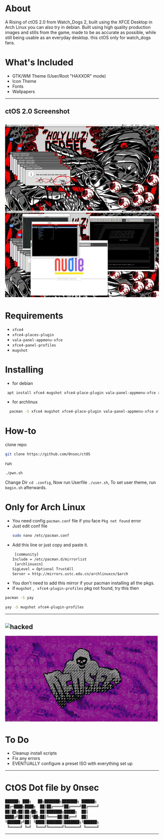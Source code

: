 
# About
A Rising of ctOS 2.0 from Watch_Dogs 2, built using the XFCE Desktop in Arch Linux you can also try in debian. 
Built using high quality production images and stills from the game, made to be as accurate as possible, while still being usable as an everyday desktop.
this ctOS only for watch_dogs fans.

# What's Included
- GTK/WM Theme (User/Root "HAXXOR" mode)
- Icon Theme
- Fonts
- Wallpapers
------------------------------------
## ctOS 2.0 Screenshot
![timage](https://raw.githubusercontent.com/0nsec/ctOS/main/SVG.JPG)
-----------------------------------------------------------------------------------------
# Requirements
- ```xfce4```
- ```xfce4-places-plugin```
- ```vala-panel-appmenu-xfce```
- ```xfce4-panel-profiles```
- ```mugshot```

# Installing 
- for debian
```sh
 apt install xfce4 mugshot xfce4-place-plugin vala-panel-appmenu-xfce xfce4-panel-profiles
```
- for archlinux
```sh
  pacman -S xfce4 mugshot xfce4-place-plugin vala-panel-appmenu-xfce xfce4-panel-profiles
   ```
  
# How-to
clone repo 
```sh
git clone https://github.com/0nsec/ctOS
```
run 
```sh
./pwn.sh
```
Change Dir 
```cd .config```,
Now run Userfile ```./user.sh```,
To set user theme, run ```begin.sh``` afterwards.

# Only for Arch Linux
- You need config ```pacman.conf``` file if you face ```Pkg not found``` error
- Just edit conf file
  ```sh
  sudo nano /etc/pacman.conf
  ```
- Add this line or just copy and paste it.
  ```
   [community]
  Include = /etc/pacman.d/mirrorlist
   [archlinuxcn]
  SigLevel = Optional TrustAll
  Server = http://mirrors.ustc.edu.cn/archlinuxcn/$arch
  ```
- You don't need to add this mirror if your pacman installing all the pkgs.
- if ```mugshot``` , ``` xfce4-plugin-profiles``` pkg not found, try this then
```sh
pacman -S yay
```
```sh
yay -S mugshot xfce4-plugin-profiles
```
------------------------------------------------
![hacked](https://github.com/0nsec/ctOS/assets/99223413/9510616c-d9ef-4e80-ac24-deebc41a9f7b)
-
![image](https://raw.githubusercontent.com/0nsec/ctOS/main/Wallpapers/dedsec-pur.gif)

# To Do
- Cleanup install scripts
- Fix any errors
- EVENTUALLY configure a preset ISO with everything set up
-----------------------------------------------
  # CtOS Dot file by 0nsec
```sh
██████╗ ███╗   ██╗███████╗███████╗ ██████╗
██╔═████╗████╗  ██║██╔════╝██╔════╝██╔════╝
██║██╔██║██╔██╗ ██║███████╗█████╗  ██║     
████╔╝██║██║╚██╗██║╚════██║██╔══╝  ██║     
╚██████╔╝██║ ╚████║███████║███████╗╚██████╗
 ╚═════╝ ╚═╝  ╚═══╝╚══════╝╚══════╝ ╚═════╝
```
-----------------------------------------------------------------------------------------
  
